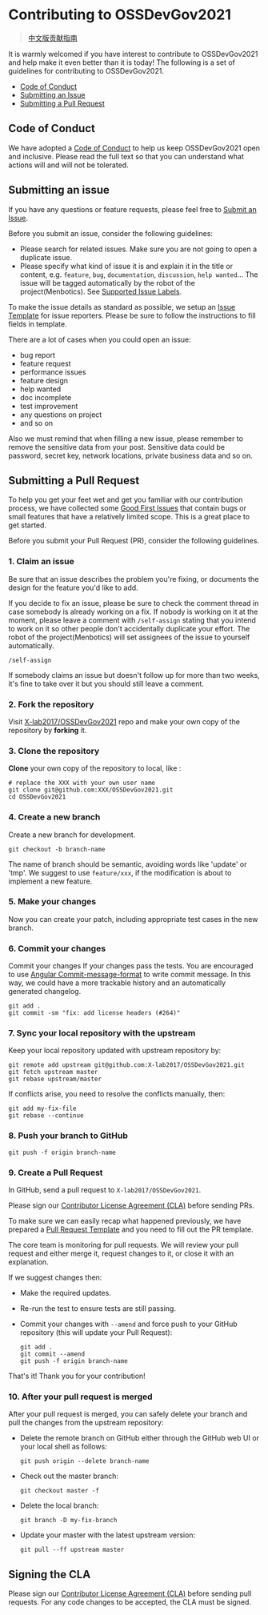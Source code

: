 # Contributing to OSSDevGov2021
> [中文版贡献指南](./CONTRIBUTING.zh-CN.md)

It is warmly welcomed if you have interest to contribute to OSSDevGov2021 and help make it even better than it is today! The following is a set of guidelines for contributing to OSSDevGov2021.

- [Code of Conduct](#coc)
- [Submitting an Issue](#issue)
- [Submitting a Pull Request](#pr)

## <a name="coc"></a> Code of Conduct

We have adopted a [Code of Conduct][coc] to help us keep OSSDevGov2021 open and inclusive. Please read the full text so that you can understand what actions will and will not be tolerated.

## <a name="issue"></a> Submitting an issue

If you have any questions or feature requests, please feel free to [Submit an Issue][new-issue].

Before you submit an issue, consider the following guidelines:

- Please search for related issues. Make sure you are not going to open a duplicate issue.
- Please specify what kind of issue it is and explain it in the title or content, e.g. `feature`, `bug`, `documentation`, `discussion`, `help wanted`... The issue will be tagged automatically by the robot of the project(Menbotics). See [Supported Issue Labels][issue-label].

To make the issue details as standard as possible, we setup an [Issue Template][issue-template] for issue reporters. Please be sure to follow the instructions to fill fields in template.

There are a lot of cases when you could open an issue:

- bug report
- feature request
- performance issues
- feature design
- help wanted
- doc incomplete
- test improvement
- any questions on project
- and so on

Also we must remind that when filling a new issue, please remember to remove the sensitive data from your post. Sensitive data could be password, secret key, network locations, private business data and so on.

## <a name="pr"></a> Submitting a Pull Request

To help you get your feet wet and get you familiar with our contribution process, we have collected some [Good First Issues][good-first-issues] that contain bugs or small features that have a relatively limited scope. This is a great place to get started.

Before you submit your Pull Request (PR), consider the following guidelines.

### 1. Claim an issue

Be sure that an issue describes the problem you're fixing, or documents the design for the feature you'd like to add.

If you decide to fix an issue, please be sure to check the comment thread in case somebody is already working on a fix. If nobody is working on it at the moment, please leave a comment with `/self-assign` stating that you intend to work on it so other people don't accidentally duplicate your effort. The robot of the project(Menbotics) will set assignees of the issue to yourself automatically.

```shell
/self-assign
```

If somebody claims an issue but doesn't follow up for more than two weeks, it's fine to take over it but you should still leave a comment.

### 2. Fork the repository

Visit [X-lab2017/OSSDevGov2021][repo] repo and make your own copy of the repository by **forking** it.

### 3. Clone the repository

**Clone** your own copy of the repository to local, like :

```shell
# replace the XXX with your own user name
git clone git@github.com:XXX/OSSDevGov2021.git
cd OSSDevGov2021
```

### 4. Create a new branch

Create a new branch for development.

```shell
git checkout -b branch-name
```

The name of branch should be semantic, avoiding words like 'update' or 'tmp'. We suggest to use `feature/xxx`, if the modification is about to implement a new feature.

### 5. Make your changes

Now you can create your patch, including appropriate test cases in the new branch.

### 6. Commit your changes

Commit your changes If your changes pass the tests. You are encouraged to use [Angular Commit-message-format][angular-commit-message-format] to write commit message. In this way, we could have a more trackable history and an automatically generated changelog.

```shell
git add .
git commit -sm "fix: add license headers (#264)"
```

### 7. Sync your local repository with the upstream

Keep your local repository updated with upstream repository by:

```shell
git remote add upstream git@github.com:X-lab2017/OSSDevGov2021.git
git fetch upstream master
git rebase upstream/master
```

If conflicts arise, you need to resolve the conflicts manually, then:

```shell
git add my-fix-file
git rebase --continue
```

### 8. Push your branch to GitHub

```shell
git push -f origin branch-name
```

### 9. Create a Pull Request

In GitHub, send a pull request to `X-lab2017/OSSDevGov2021`.

Please sign our [Contributor License Agreement (CLA)](#cla) before sending PRs.

To make sure we can easily recap what happened previously, we have prepared a [Pull Request Template][pr-template] and you need to fill out the PR template.

The core team is monitoring for pull requests. We will review your pull request and either merge it, request changes to it, or close it with an explanation.

If we suggest changes then:

-   Make the required updates.

-   Re-run the test to ensure tests are still passing.

-   Commit your changes with `--amend` and force push to your GitHub repository (this will update your Pull Request):

    ```shell
    git add .
    git commit --amend
    git push -f origin branch-name
    ```

That's it! Thank you for your contribution!

### 10. After your pull request is merged

After your pull request is merged, you can safely delete your branch and pull the changes from the upstream repository:

-   Delete the remote branch on GitHub either through the GitHub web UI or your local shell as follows:

    ```shell
    git push origin --delete branch-name
    ```

-   Check out the master branch:

    ```shell
    git checkout master -f
    ```

-   Delete the local branch:

    ```shell
    git branch -D my-fix-branch
    ```

-   Update your master with the latest upstream version:

    ```shell
    git pull --ff upstream master
    ```

## <a name="cla"></a> Signing the CLA

Please sign our [Contributor License Agreement (CLA)][cla] before sending pull requests. For any code
changes to be accepted, the CLA must be signed.

[coc]: ./CODE_OF_CONDUCT.md

[new-issue]: https://github.com/X-lab2017/OSSDevGov2021/issues/new

[issue-label]: https://github.com/X-lab2017/OSSDevGov2021/labels

[issue-template]: ./.github/ISSUE_TEMPLATE/enhancement.md

[good-first-issues]: https://github.com/X-lab2017/OSSDevGov2021/issues?utf8=%E2%9C%93&q=is%3Aissue+is%3Aopen+label%3A%22good+first+issue%22+

[repo]: https://github.com/X-lab2017/OSSDevGov2021

[angular-commit-message-format]: https://github.com/angular/angular.js/blob/master/DEVELOPERS.md#-git-commit-guidelines

[pr-template]: ./.github/PULL_REQUEST_TEMPLATE.md

[cla]: https://cla-assistant.io/X-lab2017/OSSDevGov2021
